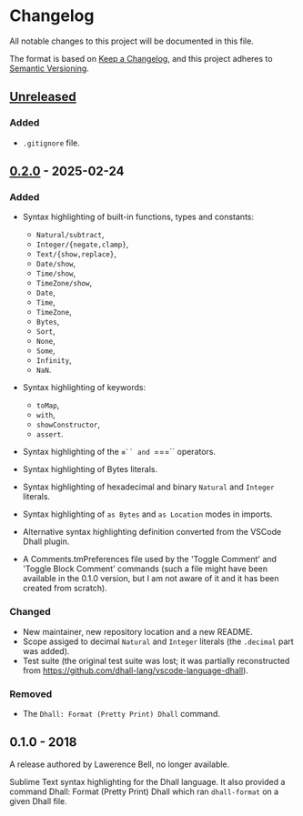 # Changelog

All notable changes to this project will be documented in this file.

The format is based on [Keep a Changelog](https://keepachangelog.com/en/1.1.0/), and this project adheres to [Semantic Versioning](https://semver.org/spec/v2.0.0.html).

## [Unreleased]

### Added

- `.gitignore` file.

## [0.2.0] - 2025-02-24

### Added

- Syntax highlighting of built-in functions, types and constants:
  - `Natural/subtract`,
  - `Integer/{negate,clamp}`,
  - `Text/{show,replace}`,
  - `Date/show`,
  - `Time/show`,
  - `TimeZone/show`,
  - `Date`,
  - `Time`,
  - `TimeZone`,
  - `Bytes`,
  - `Sort`,
  - `None`,
  - `Some`,
  - `Infinity`,
  - `NaN`.

- Syntax highlighting of keywords:
  - `toMap`,
  - `with`,
  - `showConstructor`,
  - `assert`.

- Syntax highlighting of the `≡`` and `===`` operators.
- Syntax highlighting of Bytes literals.
- Syntax highlighting of hexadecimal and binary `Natural` and `Integer` literals.
- Syntax highlighting of `as Bytes` and `as Location` modes in imports.
- Alternative syntax highlighting definition converted from the VSCode Dhall plugin.
- A Comments.tmPreferences file used by the 'Toggle Comment' and 'Toggle Block Comment' commands (such a file might have been available in the 0.1.0 version, but I am not aware of it and it has been created from scratch).

### Changed

- New maintainer, new repository location and a new README.
- Scope assiged to decimal `Natural` and `Integer` literals (the `.decimal` part was added).
- Test suite (the original test suite was lost; it was partially reconstructed from https://github.com/dhall-lang/vscode-language-dhall).

### Removed

- The `Dhall: Format (Pretty Print) Dhall` command.

## 0.1.0 - 2018

A release authored by Lawerence Bell, no longer available.

Sublime Text syntax highlighting for the Dhall language. It also provided a command Dhall: Format (Pretty Print) Dhall which ran `dhall-format` on a given Dhall file.


[Unreleased]: https://github.com/kukimik/dhall-sublime-syntax-highlighting/compare/v0.2.0...HEAD
[0.2.0]: https://github.com/kukimik/dhall-sublime-syntax-highlighting/releases/tag/v0.2.0
